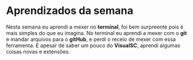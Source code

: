 # Aprendizados da semana

Nesta semana eu aprendi a mexer no **terminal**, foi bem surpreente pois é mais simples do que eu imagina. No terminal eu aprendi a mexer com o **git** e mandar arquivos para o **gitHub**, e perdi o receio de mexer com essa ferramenta. E apesar de saber um pouco do **VisualSC**, aprendi algumas coisas novas e extensões.